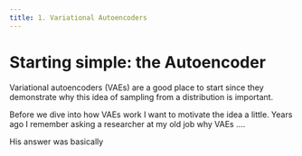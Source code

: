 ```yaml
---
title: 1. Variational Autoencoders
---
```


# Starting simple: the Autoencoder

Variational autoencoders (VAEs) are a good place to start since they demonstrate why this idea of sampling from a distribution is important. 



Before we dive into how VAEs work I want to motivate the idea a little. Years ago I remember asking a researcher at my old job why VAEs ....

His answer was basically